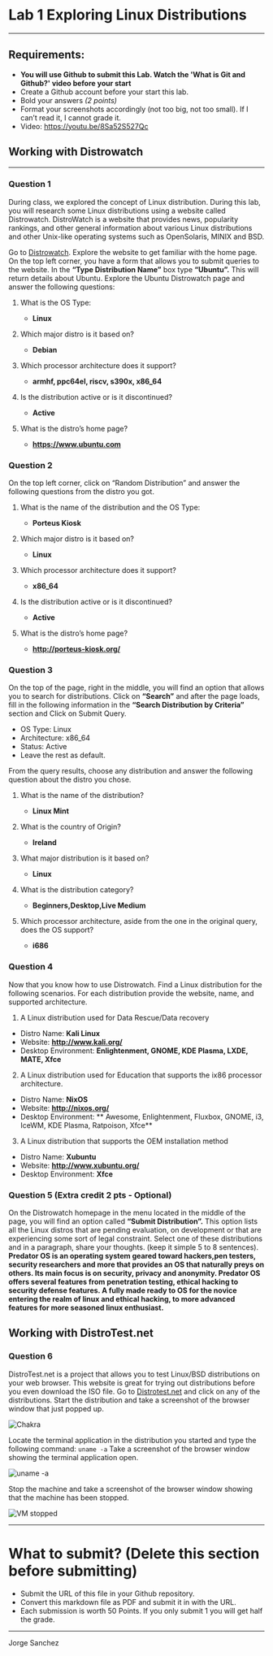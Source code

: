 # Lab 1 Exploring Linux Distributions
---
## Requirements:
* **You will use Github to submit this Lab. Watch the 'What is Git and Github?' video before your start**
* Create a Github account before your start this lab.
* Bold your answers *(2 points)*
* Format your screenshots accordingly (not too big, not too small). If I can’t read it, I cannot grade it.
* Video: https://youtu.be/8Sa52S527Qc


## Working with Distrowatch
---
### Question 1
During class, we explored the concept of Linux distribution. During this lab, you will research some Linux distributions using a website called Distrowatch. DistroWatch is a website that provides news, popularity rankings, and other general information about various Linux distributions and other Unix-like operating systems such as OpenSolaris, MINIX and BSD. 

Go to [Distrowatch](https://distrowatch.com/). Explore the website to get familiar with the home page. On the top left corner, you have a form that allows you to submit queries to the website. In the **“Type Distribution Name”** box type **“Ubuntu”.**  This will return details about Ubuntu. Explore the Ubuntu Distrowatch page and answer the following questions:

1. What is the OS Type: 
   * **Linux**

2. Which major distro is it based on?  
   * **Debian**
   
3. Which processor architecture does it support?  
   * **armhf, ppc64el, riscv, s390x, x86_64**

4. Is the distribution active or is it discontinued?  
   * **Active**

5. What is the distro’s home page?  
   * **https://www.ubuntu.com**

### Question 2
On the top left corner, click on “Random Distribution” and answer the following questions from the distro you got.
1. What is the name of the distribution and the OS Type: 
   * **Porteus Kiosk**

2. Which major distro is it based on?  
   * **Linux**
   
3. Which processor architecture does it support?  
   * **x86_64**

4. Is the distribution active or is it discontinued?  
   * **Active**

5. What is the distro’s home page?  
   * **http://porteus-kiosk.org/**

### Question 3
On the top of the page, right in the middle, you will find an option that allows you to search for distributions. 
Click on **“Search”** and after the page loads, fill in the following information in the **“Search Distribution by Criteria”** section and Click on Submit Query.
* OS Type: Linux
* Architecture: x86_64
* Status: Active
* Leave the rest as default.

From the query results, choose any distribution and answer the following question about the distro you chose.

1. What is the name of the distribution? 
   * **Linux Mint**
  
2. What is the country of Origin?
   * **Ireland**
  
3. What major distribution is it based on?
   * **Linux**

4. What is the distribution category?
   * **Beginners,Desktop,Live Medium**
  
5. Which processor architecture, aside from the one in the original query, does the OS support?
   * **i686**

### Question 4
Now that you know how to use Distrowatch. Find a Linux distribution for the following scenarios. For each distribution provide the website, name, and supported architecture.

1. A Linux distribution used for Data Rescue/Data recovery
* Distro Name: **Kali Linux**
* Website: **http://www.kali.org/**
* Desktop Environment: **Enlightenment, GNOME, KDE Plasma, LXDE, MATE, Xfce**

2. A Linux distribution used for Education that supports the ix86 processor architecture.
* Distro Name: **NixOS**
* Website: **http://nixos.org/**
* Desktop Environment: ** Awesome, Enlightenment, Fluxbox, GNOME, i3, IceWM, KDE Plasma, Ratpoison, Xfce**

3. A Linux distribution that supports the OEM installation method
* Distro Name: **Xubuntu**
* Website: **http://www.xubuntu.org/**
* Desktop Environment: **Xfce**

### Question 5 (Extra credit 2 pts - Optional)
On the Distrowatch homepage in the menu located in the middle of the page, you will find an option called **“Submit Distribution”.** This option lists all the Linux distros that are pending evaluation, on development or that are experiencing some sort of legal constraint.  Select one of these distributions and in a paragraph, share your thoughts. (keep it simple 5 to 8 sentences).
**Predator OS is an operating system geared toward hackers,pen testers, security researchers and more that provides an OS that naturally preys on others. Its main focus is on security, privacy and anonymity. Predator OS offers several features from penetration testing, ethical hacking to security defense features. A fully made ready to OS for the novice entering the realm of linux and ethical hacking, to more advanced features for more seasoned linux enthusiast.**


## Working with DistroTest.net
### Question 6
DistroTest.net is a project that allows you to test Linux/BSD distributions on your web browser. This website is great for trying out distributions before you even download the ISO file. Go to [Distrotest.net](https://distrotest.net/) and click on any of the distributions. Start the distribution and take a screenshot of the browser window that just popped up.

![Chakra](img1.png)

Locate the terminal application in the distribution you started and type the following command: `uname -a` Take a screenshot of the browser window showing the terminal application open.

![uname -a](img2.png)

Stop the machine and take a screenshot of the browser window showing that the machine has been stopped.

![VM stopped](img3.png)


---
# What to submit? (Delete this section before submitting)
* Submit the URL of this file in your Github repository. 
* Convert this markdown file as PDF and submit it in with the URL.
* Each submission is worth 50 Points. If you only submit 1 you will get half the grade.
---

Jorge Sanchez
